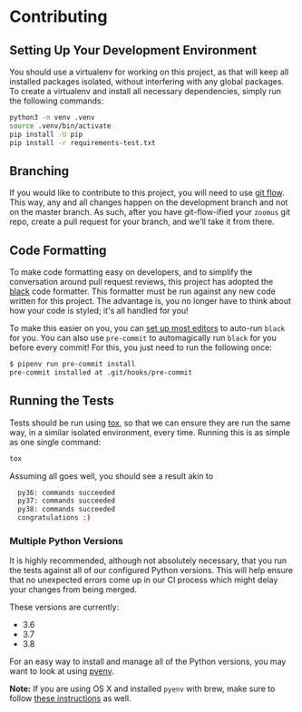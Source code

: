 # Contributing

## Setting Up Your Development Environment

You should use a virtualenv for working on this project, as that will keep all
installed packages isolated, without interfering with any global packages. To
create a virtualenv and install all necessary dependencies, simply run the
following commands:

```sh
python3 -m venv .venv
source .venv/bin/activate
pip install -U pip
pip install -r requirements-test.txt
```

## Branching

If you would like to contribute to this project, you will need to use
[git flow](https://github.com/nvie/gitflow). This way, any and all changes
happen on the development branch and not on the master branch. As such, after
you have git-flow-ified your `zoomus` git repo, create a pull request for your
branch, and we'll take it from there.

## Code Formatting

To make code formatting easy on developers, and to simplify the conversation
around pull request reviews, this project has adopted the
[black](https://pypi.org/project/black/) code formatter. This formatter must
be run against any new code written for this project. The advantage is, you
no longer have to think about how your code is styled; it's all handled for you!

To make this easier on you, you can [set up most editors][black-editors] to
auto-run `black` for you. You can also use `pre-commit` to automagically run
`black` for you before every commit! For this, you just need to run the following
once:

```sh
$ pipenv run pre-commit install
pre-commit installed at .git/hooks/pre-commit
```

## Running the Tests

Tests should be run using [tox](https://pypi.python.org/pypi/tox), so that we
can ensure they are run the same way, in a similar isolated environment, every
time. Running this is as simple as one single command:

```sh
tox
```

Assuming all goes well, you should see a result akin to

```sh
  py36: commands succeeded
  py37: commands succeeded
  py38: commands succeeded
  congratulations :)
```

### Multiple Python Versions

It is highly recommended, although not absolutely necessary, that you run the tests
against all of our configured Python versions. This will help ensure that no
unexpected errors come up in our CI process which might delay your changes from
being merged.

These versions are currently:

* 3.6
* 3.7
* 3.8

For an easy way to install and manage all of the Python versions, you may want
to look at using [pyenv](https://github.com/pyenv/pyenv).

**Note:** If you are using OS X and installed `pyenv` with brew, make sure to
follow [these instructions](https://github.com/pyenv/pyenv#homebrew-on-macos)
as well.

[black-editors]: https://github.com/psf/black#editor-integration
